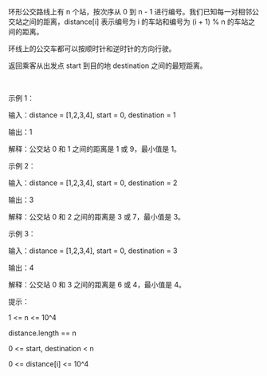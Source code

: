 环形公交路线上有 n 个站，按次序从 0 到 n - 1 进行编号。我们已知每一对相邻公交站之间的距离，distance[i] 表示编号为 i 的车站和编号为 (i + 1) % n 的车站之间的距离。

环线上的公交车都可以按顺时针和逆时针的方向行驶。

返回乘客从出发点 start 到目的地 destination 之间的最短距离。

 

示例 1：



输入：distance = [1,2,3,4], start = 0, destination = 1

输出：1

解释：公交站 0 和 1 之间的距离是 1 或 9，最小值是 1。
 

示例 2：



输入：distance = [1,2,3,4], start = 0, destination = 2

输出：3

解释：公交站 0 和 2 之间的距离是 3 或 7，最小值是 3。
 

示例 3：



输入：distance = [1,2,3,4], start = 0, destination = 3

输出：4

解释：公交站 0 和 3 之间的距离是 6 或 4，最小值是 4。
 

提示：

1 <= n <= 10^4

distance.length == n

0 <= start, destination < n

0 <= distance[i] <= 10^4

